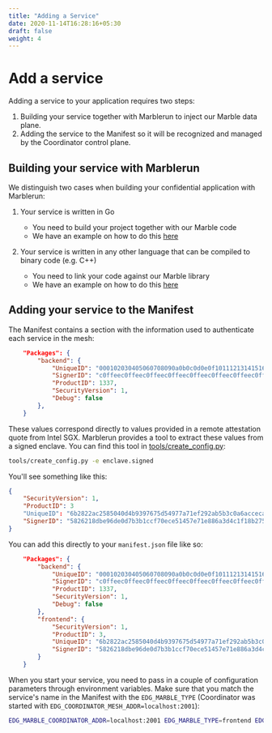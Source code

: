 ```yaml
---
title: "Adding a Service"
date: 2020-11-14T16:28:16+05:30
draft: false
weight: 4
---
```


# Add a service

Adding a service to your application requires two steps:

1. Building your service together with Marblerun to inject our Marble data plane.
2. Adding the service to the Manifest so it will be recognized and managed by the Coordinator control plane.

## Building your service with Marblerun

We distinguish two cases when building your confidential application with Marblerun:

1. Your service is written in Go
    * You need to build your project together with our Marble code
    * We have an example on how to do this [here](https://github.com/edgelesssys/marblerun/blob/master/samples/helloworld/README.md)

1. Your service is written in any other language that can be compiled to binary code (e.g. C++)
    * You need to link your code against our Marble library
    * We have an example on how to do this [here](https://github.com/edgelesssys/marblerun/blob/master/samples/helloc%2B%2B/README.md)

## Adding your service to the Manifest

The Manifest contains a section with the information used to authenticate each service in the mesh:

```json
	"Packages": {
		"backend": {
			"UniqueID": "000102030405060708090a0b0c0d0e0f101112131415161718191a1b1c1d1e1f",
            "SignerID": "c0ffeec0ffeec0ffeec0ffeec0ffeec0ffeec0ffeec0ffeec0ffeec0ffeec0ffee",
            "ProductID": 1337,
            "SecurityVersion": 1,
			"Debug": false
		},
    }
```

These values correspond directly to values provided in a remote attestation quote from Intel SGX.
Marblerun provides a tool to extract these values from a signed enclave.
You can find this tool in [tools/create_config.py](https://github.com/edgelesssys/marblerun/blob/master/tools/create_config.py):

```bash
tools/create_config.py -e enclave.signed
```

You'll see something like this:

```json
{
    "SecurityVersion": 1,
    "ProductID": 3
    "UniqueID": "6b2822ac2585040d4b9397675d54977a71ef292ab5b3c0a6acceca26074ae585",
    "SignerID": "5826218dbe96de0d7b3b1ccf70ece51457e71e886a3d4c1f18b27576d22cdc74"
}
```

You can add this directly to your `manifest.json` file like so:

```json
	"Packages": {
		"backend": {
			"UniqueID": "000102030405060708090a0b0c0d0e0f101112131415161718191a1b1c1d1e1f",
            "SignerID": "c0ffeec0ffeec0ffeec0ffeec0ffeec0ffeec0ffeec0ffeec0ffeec0ffeec0ffee",
            "ProductID": 1337,
            "SecurityVersion": 1,
			"Debug": false
		},
        "frontend": {
            "SecurityVersion": 1,
            "ProductID": 3,
            "UniqueID": "6b2822ac2585040d4b9397675d54977a71ef292ab5b3c0a6acceca26074ae585",
            "SignerID": "5826218dbe96de0d7b3b1ccf70ece51457e71e886a3d4c1f18b27576d22cdc74"
        }
    }
```

When you start your service, you need to pass in a couple of configuration parameters through environment variables.
Make sure that you match the service's name in the Manifest with the `EDG_MARBLE_TYPE` (Coordinator was started with `EDG_COORDINATOR_MESH_ADDR=localhost:2001`):

```bash
EDG_MARBLE_COORDINATOR_ADDR=localhost:2001 EDG_MARBLE_TYPE=frontend EDG_MARBLE_UUID_FILE=$PWD/uuid EDG_MARBLE_DNS_NAMES=localhost erthost enclave.signed
```
